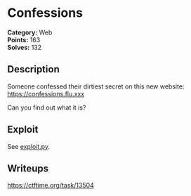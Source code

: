 # Confessions
**Category:** Web  
**Points:** 163  
**Solves:** 132  

## Description
Someone confessed their dirtiest secret on this new website: https://confessions.flu.xxx

Can you find out what it is?

## Exploit
See [exploit.py](solution/exploit.py).

## Writeups
https://ctftime.org/task/13504
